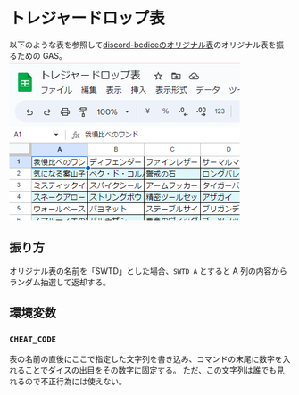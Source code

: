 # トレジャードロップ表

以下のような表を参照して[discord-bcdiceのオリジナル表](https://shunshun94.github.io/discord-bcdicebot/index.html#howToUse-admin-originalTable)のオリジナル表を振るための GAS。
![Google Sheets](img/sample.png)

## 振り方

オリジナル表の名前を「SWTD」とした場合、`SWTD A` とすると A 列の内容からランダム抽選して返却する。

## 環境変数

### `CHEAT_CODE`

表の名前の直後にここで指定した文字列を書き込み、コマンドの末尾に数字を入れることでダイスの出目をその数字に固定する。
ただ、この文字列は誰でも見れるので不正行為には使えない。
